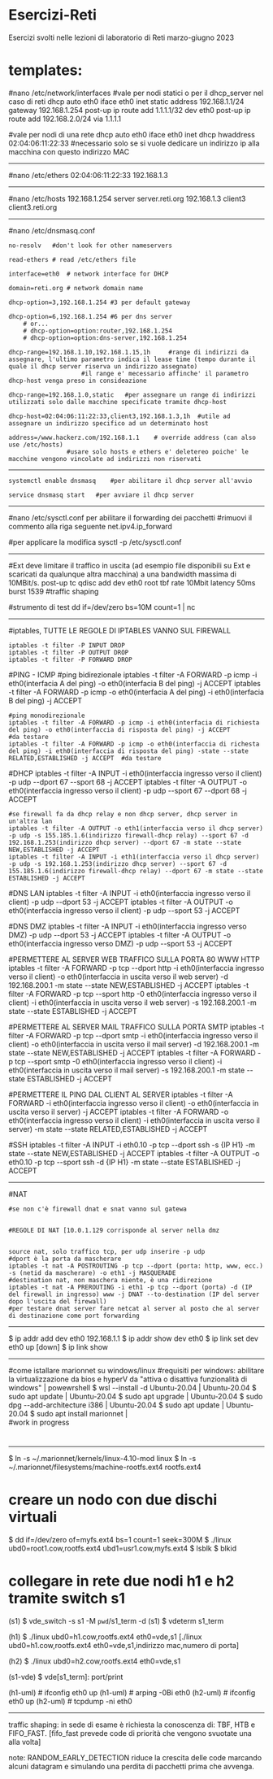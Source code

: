 # Esercizi-Reti
Esercizi svolti nelle lezioni di laboratorio di Reti marzo-giugno 2023

# templates:

#nano /etc/network/interfaces
#vale per nodi statici o per il dhcp_server nel caso di reti dhcp
	auto eth0
	iface eth0 inet static
    address 192.168.1.1/24
	  gateway 192.168.1.254	
	  post-up ip route add 1.1.1.1/32 dev eth0
	  post-up ip route add 192.168.2.0/24 via 1.1.1.1
	
		


#vale per nodi di una rete dhcp
	auto eth0
	iface eth0 inet dhcp
		hwaddress 02:04:06:11:22:33	#necessario solo se si vuole dedicare un indirizzo ip alla macchina con questo indirizzo MAC

------------------------------------------------------------------

#nano /etc/ethers
	02:04:06:11:22:33 192.168.1.3

------------------------------------------------------------------

#nano /etc/hosts
	192.168.1.254 server server.reti.org
	192.168.1.3 client3 client3.reti.org
	
------------------------------------------------------------------

#nano /etc/dnsmasq.conf

	no-resolv	#don't look for other nameservers
	
	read-ethers	# read /etc/ethers file
	
	interface=eth0	# network interface for DHCP
	
	domain=reti.org	# network domain name
	
	dhcp-option=3,192.168.1.254	#3 per default gateway

	dhcp-option=6,192.168.1.254	#6 per dns server
		# or...
		# dhcp-option=option:router,192.168.1.254
		# dhcp-option=option:dns-server,192.168.1.254
	
	dhcp-range=192.168.1.10,192.168.1.15,1h		#range di indirizzi da assegnare, l'ultimo parametro indica il lease time (tempo durante il quale il dhcp server riserva un indirizzo assegnato)
						#il range e' mecessario affinche' il parametro dhcp-host venga preso in consideazione
	
	dhcp-range=192.168.1.0,static	#per assegnare un range di indirizzi utilizzati solo dalle macchine specificate tramite dhcp-host
	
	dhcp-host=02:04:06:11:22:33,client3,192.168.1.3,1h	#utile ad assegnare un indirizzo specifico ad un determinato host
	
	address=/www.hackerz.com/192.168.1.1	# override address (can also use /etc/hosts)
					#usare solo hosts e ethers e' deletereo poiche' le macchine vengono vincolate ad indirizzi non riservati
					
------------------------------------------------------------------		
					
	systemctl enable dnsmasq	#per abilitare il dhcp server all'avvio

	service dnsmasq start	#per avviare il dhcp server

------------------------------------------------------------------
	
#nano /etc/sysctl.conf	per abilitare il forwarding dei pacchetti
#rimuovi il commento alla riga seguente
	net.ipv4.ip_forward
	
#per applicare la modifica
	sysctl -p /etc/sysctl.conf	
	
------------------------------------------------------------------

#Ext deve limitare il traffico in uscita (ad esempio file disponibili su Ext e scaricati da qualunque altra macchina) a una bandwidth massima di 10MBit/s.
	post-up tc qdisc add dev eth0 root tbf rate 10Mbit latency 50ms burst 1539		#traffic shaping

#strumento di test
	dd if=/dev/zero bs=10M count=1 | nc <netcat server> <netcat port>
	
------------------------------------------------------------------

#iptables, TUTTE LE REGOLE DI IPTABLES VANNO SUL FIREWALL
	
	iptables -t filter -P INPUT DROP
	iptables -t filter -P OUTPUT DROP
	iptables -t filter -P FORWARD DROP
	
#PING - ICMP
	#ping bidirezionale
	iptables -t filter -A FORWARD -p icmp -i eth0(interfacia A del ping) -o eth0(interfacia B del ping) -j ACCEPT
	iptables -t filter -A FORWARD -p icmp -o eth0(interfacia A del ping) -i eth0(interfacia B del ping) -j ACCEPT
	
	#ping monodirezionale
	iptables -t filter -A FORWARD -p icmp -i eth0(interfacia di richiesta del ping) -o eth0(interfaccia di risposta del ping) -j ACCEPT					#da testare
	iptables -t filter -A FORWARD -p icmp -o eth0(interfaccia di richesta del ping) -i eth0(interfaccia di risposta del ping) -state --state RELATED,ESTABLISHED -j ACCEPT	#da testare

#DHCP
	iptables -t filter -A INPUT -i eth0(interfaccia ingresso verso il client) -p udp --dport 67 --sport 68 -j ACCEPT
	iptables -t filter -A OUTPUT -o eth0(interfaccia ingresso verso il client) -p udp --sport 67 --dport 68 -j ACCEPT
	
	#se firewall fa da dhcp relay e non dhcp server, dhcp server in un'altra lan
	iptables -t filter -A OUTPUT -o eth1(interfaccia verso il dhcp server) -p udp -s 155.185.1.6(indirizzo firewall-dhcp relay) --sport 67 -d 192.168.1.253(indirizzo dhcp server) --dport 67 -m state --state NEW,ESTABLISHED -j ACCEPT
	iptables -t filter -A INPUT -i eth1(interfaccia verso il dhcp server) -p udp -s 192.168.1.253(indirizzo dhcp server) --sport 67 -d 155.185.1.6(indirizzo firewall-dhcp relay) --dport 67 -m state --state ESTABLISHED -j ACCEPT

#DNS LAN
	iptables -t filter -A INPUT -i eth0(interfaccia ingresso verso il client) -p udp --dport 53 -j ACCEPT
	iptables -t filter -A OUTPUT -o eth0(interfaccia ingresso verso il client) -p udp --sport 53 -j ACCEPT

#DNS DMZ
	iptables -t filter -A INPUT -i eth0(interfaccia ingresso verso DMZ) -p udp --dport 53 -j ACCEPT
	iptables -t filter -A OUTPUT -o eth0(interfaccia ingresso verso DMZ) -p udp --sport 53 -j ACCEPT

#PERMETTERE AL SERVER WEB TRAFFICO SULLA PORTA 80 WWW HTTP
	iptables -t filter -A FORWARD -p tcp --dport http -i eth0(interfaccia ingresso verso il client) -o eth0(interfaccia in uscita verso il web server) -d 192.168.200.1 -m state --state NEW,ESTABLISHED -j ACCEPT
	iptables -t filter -A FORWARD -p tcp --sport http -0 eth0(interfaccia ingresso verso il client) -i eth0(interfaccia in uscita verso il web server) -s 192.168.200.1 -m state --state ESTABLISHED -j ACCEPT

#PERMETTERE AL SERVER MAIL TRAFFICO SULLA PORTA SMTP
	iptables -t filter -A FORWARD -p tcp --dport smtp -i eth0(interfaccia ingresso verso il client) -o eth0(interfaccia in uscita verso il mail server) -d 192.168.200.1 -m state --state NEW,ESTABLISHED -j ACCEPT
	iptables -t filter -A FORWARD -p tcp --sport smtp -0 eth0(interfaccia ingresso verso il client) -i eth0(interfaccia in uscita verso il mail server) -s 192.168.200.1 -m state --state ESTABLISHED -j ACCEPT

#PERMETTERE IL PING DAL CLIENT AL SERVER
	iptables -t filter -A FORWARD -i eth0(interfaccia ingresso verso il client) -o eth0(interfaccia in uscita verso il server) -j ACCEPT
	iptables -t filter -A FORWARD -o eth0(interfaccia ingresso verso il client) -i eth0(interfaccia in uscita verso il server) -m state --state RELATED,ESTABLISHED -j ACCEPT

#SSH
	iptables -t filter -A INPUT -i eth0.10 -p tcp --dport ssh -s {IP H1} -m state --state NEW,ESTABLISHED -j ACCEPT
	iptables -t filter -A OUTPUT -o eth0.10 -p tcp --sport ssh -d {IP H1} -m state --state ESTABLISHED -j ACCEPT

------------------------------------------------------------------
#NAT
	
	#se non c'è firewall dnat e snat vanno sul gatewa
	
	
	#REGOLE DI NAT [10.0.1.129 corrisponde al server nella dmz
		
	
	source nat, solo traffico tcp, per udp inserire -p udp
	#dport è la porta da mascherare
	iptables -t nat -A POSTROUTING -p tcp --dport (porta: http, www, ecc.) -s (netid da mascherare) -o eth1 -j MASQUERADE
	#destination nat, non maschera niente, è una ridirezione
	iptables -t nat -A PREROUTING -i eth1 -p tcp --dport (porta) -d (IP del firewall in ingresso) www -j DNAT --to-destination (IP del server dopo l'uscita del firewall)
	#per testare dnat server fare netcat al server al posto che al server di destinazione come port forwarding

------------------------------------------------------------------
	
$ ip addr add dev eth0 192.168.1.1
$ ip addr show dev eth0
$ ip link set dev eth0 up [down]
$ ip link show

------------------------------------------------------------------

#come istallare marionnet su windows/linux
#requisiti per windows: abilitare la virtualizzazione da bios e hyperV da "attiva o disattiva funzionalità di windows"
|	powewrshell $ wsl --install -d Ubuntu-20.04
|	Ubuntu-20.04 $ sudo apt update
|	Ubuntu-20.04 $ sudo apt upgrade
|	Ubuntu-20.04 $ sudo dpg --add-architecture i386
|	Ubuntu-20.04 $ sudo apt update
|	Ubuntu-20.04 $ sudo apt install marionnet
|	
#work in progress
#

------------------------------------------------------------------

$ ln -s ~/.marionnet/kernels/linux-4.10-mod linux
$ ln -s ~/.marionnet/filesystems/machine-rootfs.ext4 rootfs.ext4

# creare un nodo con due dischi virtuali
$ dd if=/dev/zero of=myfs.ext4 bs=1 count=1 seek=300M
$ ./linux ubd0=root1.cow,rootfs.ext4 ubd1=usr1.cow,myfs.ext4
$ lsblk
$ blkid

# collegare in rete due nodi h1 e h2 tramite switch s1
(s1) $ vde_switch -s s1 -M `pwd`/s1_term -d
(s1) $ vdeterm s1_term

(h1) $ ./linux ubd0=h1.cow,rootfs.ext4 eth0=vde,s1		[./linux ubd0=h1.cow,rootfs.ext4 eth0=vde,s1,indirizzo mac,numero di porta]

(h2) $ ./linux ubd0=h2.cow,rootfs.ext4 eth0=vde,s1
	
(s1-vde) $ vde[s1_term]: port/print

(h1-uml) # ifconfig eth0 up
(h1-uml) # arping -0Bi eth0
(h2-uml) # ifconfig eth0 up
(h2-uml) # tcpdump -ni eth0

------------------------------------------------------------------

traffic shaping:
in sede di esame è richiesta la conoscenza di: TBF, HTB e FIFO_FAST.
[fifo_fast prevede code di priorità che vengono svuotate una alla volta]

note: RANDOM_EARLY_DETECTION riduce la crescita delle code marcando alcuni datagram e simulando una perdita di pacchetti prima che avvenga.
